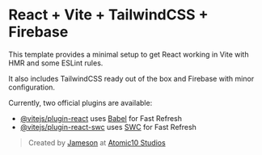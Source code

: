 # React + Vite + TailwindCSS + Firebase

This template provides a minimal setup to get React working in Vite with HMR and some ESLint rules.

It also includes TailwindCSS ready out of the box and Firebase with minor configuration.

Currently, two official plugins are available:

- [@vitejs/plugin-react](https://github.com/vitejs/vite-plugin-react/blob/main/packages/plugin-react/README.md) uses [Babel](https://babeljs.io/) for Fast Refresh
- [@vitejs/plugin-react-swc](https://github.com/vitejs/vite-plugin-react-swc) uses [SWC](https://swc.rs/) for Fast Refresh

> Created by [Jameson](https://jamesonb.com) at [Atomic10 Studios](https://www.atomic10.studio)
